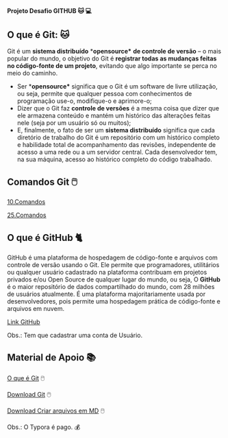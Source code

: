 #### Projeto Desafio GITHUB :cat: :computer:



## O que é Git: :cat:

Git é um **sistema distribuído** ***opensource\*** **de controle de versão** – o mais popular do mundo,  o objetivo do Git é **registrar todas as mudanças feitas no código-fonte de um projeto**, evitando que algo importante se perca no meio do caminho.

- Ser ***opensource\*** significa que o Git é um software de livre utilização, ou seja, permite que qualquer pessoa com conhecimentos de programação use-o, modifique-o e aprimore-o;
- Dizer que o Git faz **controle de versões** é a mesma coisa que dizer que ele armazena conteúdo e mantém um histórico das alterações feitas nele (seja por um usuário só ou muitos);
- E, finalmente, o fato de ser um **sistema distribuído** significa que cada diretório de trabalho do Git é um repositório com um histórico completo e habilidade total de acompanhamento das revisões, independente de acesso a uma rede ou a um servidor central. Cada desenvolvedor tem, na sua máquina, acesso ao histórico completo do código trabalhado.



## Comandos Git :computer_mouse:

[10.Comandos](https://www.freecodecamp.org/portuguese/news/10-comandos-do-git-que-todo-desenvolvedor-deveria-conhecer/)

[25.Comandos](https://www.codigofonte.com.br/artigos/top-25-comandos-do-git)



## O que é GitHub :cat2:

GitHub é uma plataforma de hospedagem de código-fonte e arquivos com controle de versão usando o Git. Ele permite que programadores, utilitários ou qualquer usuário cadastrado na plataforma contribuam em projetos privados e/ou Open Source de qualquer lugar do mundo, ou seja, O **GitHub** é o maior repositório de dados compartilhado do mundo, com 28 milhões de usuários atualmente. É uma plataforma majoritariamente usada por desenvolvedores, pois permite uma hospedagem prática de código-fonte e arquivos em nuvem.

[Link GitHub](https://github.com/)

Obs.: Tem que cadastrar uma conta de Usuário.



## Material de Apoio :books:

[O que é Git](https://blog.geekhunter.com.br/comandos-git-mais-utilizados/) :computer_mouse:

[Download Git](**https://git-scm.com/downloads**) :computer_mouse:

[Download Criar arquivos em MD](https://typora.io/) :computer_mouse:

Obs.: O Typora é pago. :moneybag: